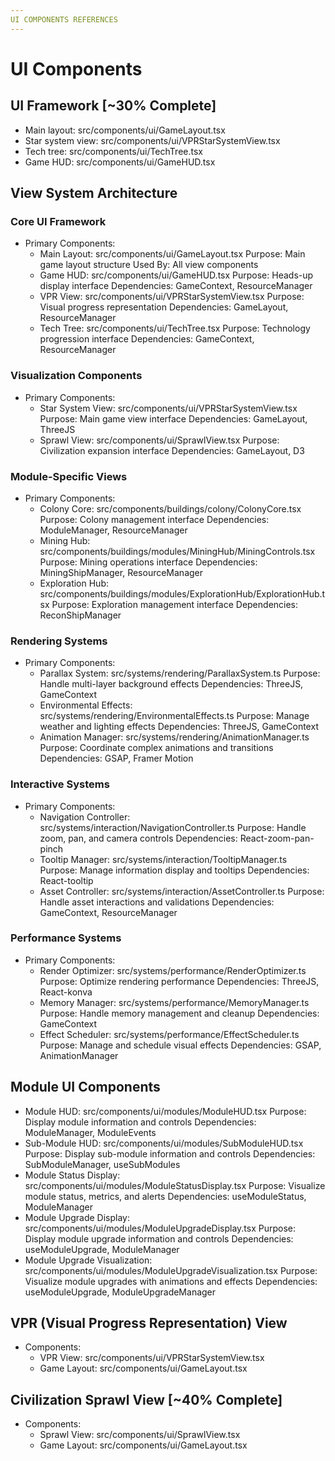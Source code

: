 ```yaml
---
UI COMPONENTS REFERENCES
---
```


# UI Components

## UI Framework [~30% Complete]

- Main layout: src/components/ui/GameLayout.tsx
- Star system view: src/components/ui/VPRStarSystemView.tsx
- Tech tree: src/components/ui/TechTree.tsx
- Game HUD: src/components/ui/GameHUD.tsx

## View System Architecture

### Core UI Framework

- Primary Components:
  - Main Layout: src/components/ui/GameLayout.tsx
    Purpose: Main game layout structure
    Used By: All view components
  - Game HUD: src/components/ui/GameHUD.tsx
    Purpose: Heads-up display interface
    Dependencies: GameContext, ResourceManager
  - VPR View: src/components/ui/VPRStarSystemView.tsx
    Purpose: Visual progress representation
    Dependencies: GameLayout, ResourceManager
  - Tech Tree: src/components/ui/TechTree.tsx
    Purpose: Technology progression interface
    Dependencies: GameContext, ResourceManager

### Visualization Components

- Primary Components:
  - Star System View: src/components/ui/VPRStarSystemView.tsx
    Purpose: Main game view interface
    Dependencies: GameLayout, ThreeJS
  - Sprawl View: src/components/ui/SprawlView.tsx
    Purpose: Civilization expansion interface
    Dependencies: GameLayout, D3

### Module-Specific Views

- Primary Components:
  - Colony Core: src/components/buildings/colony/ColonyCore.tsx
    Purpose: Colony management interface
    Dependencies: ModuleManager, ResourceManager
  - Mining Hub: src/components/buildings/modules/MiningHub/MiningControls.tsx
    Purpose: Mining operations interface
    Dependencies: MiningShipManager, ResourceManager
  - Exploration Hub: src/components/buildings/modules/ExplorationHub/ExplorationHub.tsx
    Purpose: Exploration management interface
    Dependencies: ReconShipManager

### Rendering Systems

- Primary Components:
  - Parallax System: src/systems/rendering/ParallaxSystem.ts
    Purpose: Handle multi-layer background effects
    Dependencies: ThreeJS, GameContext
  - Environmental Effects: src/systems/rendering/EnvironmentalEffects.ts
    Purpose: Manage weather and lighting effects
    Dependencies: ThreeJS, GameContext
  - Animation Manager: src/systems/rendering/AnimationManager.ts
    Purpose: Coordinate complex animations and transitions
    Dependencies: GSAP, Framer Motion

### Interactive Systems

- Primary Components:
  - Navigation Controller: src/systems/interaction/NavigationController.ts
    Purpose: Handle zoom, pan, and camera controls
    Dependencies: React-zoom-pan-pinch
  - Tooltip Manager: src/systems/interaction/TooltipManager.ts
    Purpose: Manage information display and tooltips
    Dependencies: React-tooltip
  - Asset Controller: src/systems/interaction/AssetController.ts
    Purpose: Handle asset interactions and validations
    Dependencies: GameContext, ResourceManager

### Performance Systems

- Primary Components:
  - Render Optimizer: src/systems/performance/RenderOptimizer.ts
    Purpose: Optimize rendering performance
    Dependencies: ThreeJS, React-konva
  - Memory Manager: src/systems/performance/MemoryManager.ts
    Purpose: Handle memory management and cleanup
    Dependencies: GameContext
  - Effect Scheduler: src/systems/performance/EffectScheduler.ts
    Purpose: Manage and schedule visual effects
    Dependencies: GSAP, AnimationManager

## Module UI Components

- Module HUD: src/components/ui/modules/ModuleHUD.tsx
  Purpose: Display module information and controls
  Dependencies: ModuleManager, ModuleEvents
- Sub-Module HUD: src/components/ui/modules/SubModuleHUD.tsx
  Purpose: Display sub-module information and controls
  Dependencies: SubModuleManager, useSubModules
- Module Status Display: src/components/ui/modules/ModuleStatusDisplay.tsx
  Purpose: Visualize module status, metrics, and alerts
  Dependencies: useModuleStatus, ModuleManager
- Module Upgrade Display: src/components/ui/modules/ModuleUpgradeDisplay.tsx
  Purpose: Display module upgrade information and controls
  Dependencies: useModuleUpgrade, ModuleManager
- Module Upgrade Visualization: src/components/ui/modules/ModuleUpgradeVisualization.tsx
  Purpose: Visualize module upgrades with animations and effects
  Dependencies: useModuleUpgrade, ModuleUpgradeManager

## VPR (Visual Progress Representation) View

- Components:
  - VPR View: src/components/ui/VPRStarSystemView.tsx
  - Game Layout: src/components/ui/GameLayout.tsx

## Civilization Sprawl View [~40% Complete]

- Components:
  - Sprawl View: src/components/ui/SprawlView.tsx
  - Game Layout: src/components/ui/GameLayout.tsx
